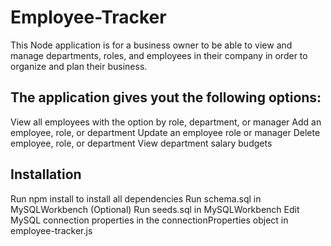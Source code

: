 # Employee-Tracker
This Node application is for a business owner to be able to view and manage departments, roles, and employees in their company in order to organize and plan their business.

## The application gives yout the following options:

View all employees with the option by role, department, or manager
Add an employee, role, or department
Update an employee role or manager
Delete employee, role, or department
View department salary budgets


## Installation
Run npm install to install all dependencies
Run schema.sql in MySQLWorkbench
(Optional) Run seeds.sql in MySQLWorkbench
Edit MySQL connection properties in the connectionProperties object in employee-tracker.js